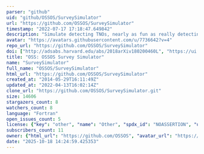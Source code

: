 ```yaml
---
parser: "github"
uid: "github/OSSOS/SurveySimulator"
url: "https://github.com/OSSOS/SurveySimulator"
timestamp: "2022-07-17 17:18:47.649842"
description: "Simulate detecting TNOs, nearly as fun as really detecting TNOs."
avatar: "https://avatars.githubusercontent.com/u/7736642?v=4"
repo_url: "https://github.com/OSSOS/SurveySimulator"
doi: ["http://adsabs.harvard.edu/abs/2018arXiv180200460L", "https://ui.adsabs.harvard.edu/abs/2018ascl.soft05014P/abstract"]
title: "OSS: OSSOS Survey Simulator"
name: "SurveySimulator"
full_name: "OSSOS/SurveySimulator"
html_url: "https://github.com/OSSOS/SurveySimulator"
created_at: "2014-05-29T16:11:49Z"
updated_at: "2022-04-13T16:02:14Z"
clone_url: "https://github.com/OSSOS/SurveySimulator.git"
size: 14606
stargazers_count: 8
watchers_count: 8
language: "Fortran"
open_issues_count: 5
license: {"key": "other", "name": "Other", "spdx_id": "NOASSERTION", "url": null, "node_id": "MDc6TGljZW5zZTA="}
subscribers_count: 11
owner: {"html_url": "https://github.com/OSSOS", "avatar_url": "https://avatars.githubusercontent.com/u/7736642?v=4", "login": "OSSOS", "type": "Organization"}
date: "2025-10-18 14:24:59.425353"
---
```

